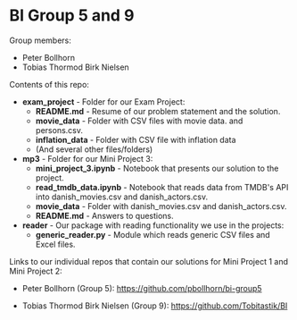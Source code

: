 # BI Group 5 and 9

Group members:
- Peter Bollhorn
- Tobias Thormod Birk Nielsen

Contents of this repo:
- **exam_project** - Folder for our Exam Project:
  - **README.md** - Resume of our problem statement and the solution.
  - **movie_data** - Folder with CSV files with movie data. and persons.csv.
  - **inflation_data** - Folder with CSV file with inflation data
  - (And several other files/folders)
- **mp3** - Folder for our Mini Project 3:
  - **mini_project_3.ipynb** - Notebook that presents our solution to the project.
  - **read_tmdb_data.ipynb** - Notebook that reads data from TMDB's API into danish_movies.csv and danish_actors.csv.
  - **movie_data** - Folder with danish_movies.csv and danish_actors.csv.
  - **README.md** - Answers to questions.
- **reader** - Our package with reading functionality we use in the projects:
  - **generic_reader.py** - Module which reads generic CSV files and Excel files.



Links to our individual repos that contain our solutions for Mini Project 1 and Mini Project 2:

- Peter Bollhorn (Group 5): https://github.com/pbollhorn/bi-group5

- Tobias Thormod Birk Nielsen (Group 9): https://github.com/Tobitastik/BI
